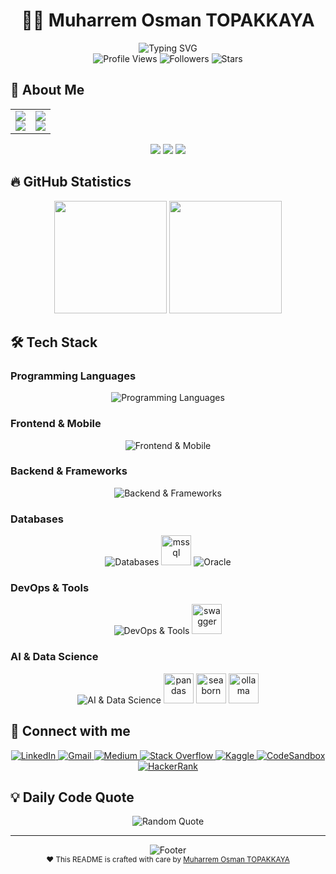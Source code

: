 <h1 align="center">👨‍💻 <strong>Muharrem Osman TOPAKKAYA</strong></h1>

<div align="center">
  <img src="https://readme-typing-svg.herokuapp.com?font=Fira+Code&pause=1000&color=00D4FF&width=435&lines=Software+Engineer+%26+MSc+Graduate;Full+Stack+Developer;Finance+%26+Enterprise+Solutions;AI+%26+Machine+Learning+Enthusiast" alt="Typing SVG" />
</div>

<div align="center">
  <img src="https://komarev.com/ghpvc/?username=muharremosmantopakkaya&label=Profile%20views&color=0e75b6&style=for-the-badge" alt="Profile Views" />
  <img src="https://img.shields.io/github/followers/muharremosmantopakkaya?label=Followers&style=for-the-badge&color=blue" alt="Followers" />
  <img src="https://img.shields.io/github/stars/muharremosmantopakkaya?label=Stars&style=for-the-badge&color=yellow" alt="Stars" />
</div>

## 🎯 About Me

<div align="center">
  <table>
    <tr>
      <td align="center" width="50%">
        <img src="https://img.shields.io/badge/🎓_Education-Software_Engineering-blue?style=for-the-badge&logo=graduation-cap&logoColor=white" />
        <br>
        <img src="https://img.shields.io/badge/📚_MSc-Electrical_&_Computer_Engineering-green?style=for-the-badge&logo=university&logoColor=white" />
      </td>
      <td align="center" width="50%">
        <img src="https://img.shields.io/badge/💼_Focus-Fintech_Solutions-gold?style=for-the-badge&logo=dollar-sign&logoColor=white" />
        <br>
        <img src="https://img.shields.io/badge/🚀_Passion-Enterprise_Systems-red?style=for-the-badge&logo=rocket&logoColor=white" />
      </td>
    </tr>
  </table>
</div>

<div align="center">
  <img src="https://img.shields.io/badge/📧_muharremtopakkaya@gmail.com-D14836?style=for-the-badge&logo=gmail&logoColor=white" />
  <img src="https://img.shields.io/badge/🌍_Istanbul,_Turkey-FF6B6B?style=for-the-badge&logo=location-dot&logoColor=white" />
  <img src="https://img.shields.io/badge/🤖_AI/ML_Enthusiast-purple?style=for-the-badge&logo=artificial-intelligence&logoColor=white" />
</div>

## 🔥 GitHub Statistics

<div align="center">
  <img height="180em" src="https://github-readme-stats.vercel.app/api?username=muharremosmantopakkaya&show_icons=true&theme=tokyonight&include_all_commits=true&count_private=true&hide_border=true&bg_color=0D1117&title_color=00D4FF&icon_color=00D4FF&text_color=ffffff"/>
  <img height="180em" src="https://github-readme-stats.vercel.app/api/top-langs/?username=muharremosmantopakkaya&layout=compact&langs_count=8&theme=tokyonight&hide_border=true&bg_color=0D1117&title_color=00D4FF&text_color=ffffff"/>
</div>

## 🛠️ Tech Stack

### Programming Languages
<div align="center">
  <img src="https://skillicons.dev/icons?i=c,cpp,cs,java,python,js,kotlin,dart" alt="Programming Languages" />
</div>

### Frontend & Mobile
<div align="center">
  <img src="https://skillicons.dev/icons?i=html,css,react,flutter,android" alt="Frontend & Mobile" />
</div>

### Backend & Frameworks
<div align="center">
  <img src="https://skillicons.dev/icons?i=nodejs,dotnet,spring,kafka" alt="Backend & Frameworks" />
</div>

### Databases
<div align="center">
  <img src="https://skillicons.dev/icons?i=mysql,postgresql,mongodb,sqlite" alt="Databases" />
  <img src="https://cdn.jsdelivr.net/gh/devicons/devicon/icons/microsoftsqlserver/microsoftsqlserver-plain.svg" alt="mssql" width="48" height="48"/>
  <img src="https://skillicons.dev/icons?i=oracle" alt="Oracle" />
</div>

### DevOps & Tools
<div align="center">
  <img src="https://skillicons.dev/icons?i=docker,git,linux,nginx,postman,firebase,figma,photoshop" alt="DevOps & Tools" />
  <img src="https://cdn.jsdelivr.net/gh/devicons/devicon/icons/swagger/swagger-original.svg" alt="swagger" width="48" height="48"/>
</div>

### AI & Data Science
<div align="center">
  <img src="https://skillicons.dev/icons?i=tensorflow,opencv" alt="AI & Data Science" />
  <img src="https://cdn.jsdelivr.net/gh/devicons/devicon/icons/pandas/pandas-original.svg" alt="pandas" width="48" height="48"/>
  <img src="https://seaborn.pydata.org/_images/logo-mark-lightbg.svg" alt="seaborn" width="48" height="48"/>
  <img src="https://avatars.githubusercontent.com/u/151674099?s=200&v=4" alt="ollama" width="48" height="48"/>
</div>



## 🤝 Connect with me

<div align="center">
  <a href="https://linkedin.com/in/muharrem-osman-topakkaya" target="_blank">
    <img src="https://img.shields.io/badge/LinkedIn-0077B5?style=for-the-badge&logo=linkedin&logoColor=white" alt="LinkedIn" />
  </a>
  <a href="mailto:muharremtopakkaya@gmail.com">
    <img src="https://img.shields.io/badge/Gmail-D14836?style=for-the-badge&logo=gmail&logoColor=white" alt="Gmail" />
  </a>
  <a href="https://medium.com/@muharremtopakkaya" target="_blank">
    <img src="https://img.shields.io/badge/Medium-12100E?style=for-the-badge&logo=medium&logoColor=white" alt="Medium" />
  </a>
  <a href="https://stackoverflow.com/users/20231506" target="_blank">
    <img src="https://img.shields.io/badge/Stack_Overflow-FE7A16?style=for-the-badge&logo=stack-overflow&logoColor=white" alt="Stack Overflow" />
  </a>
  <a href="https://kaggle.com/muharremtopakkaya" target="_blank">
    <img src="https://img.shields.io/badge/Kaggle-20BEFF?style=for-the-badge&logo=kaggle&logoColor=white" alt="Kaggle" />
  </a>
  <a href="https://codesandbox.io/u/muharremosmantopakkaya" target="_blank">
    <img src="https://img.shields.io/badge/CodeSandbox-000000?style=for-the-badge&logo=codesandbox&logoColor=white" alt="CodeSandbox" />
  </a>
  <a href="https://www.hackerrank.com/muharremtopakka1" target="_blank">
    <img src="https://img.shields.io/badge/HackerRank-2EC866?style=for-the-badge&logo=hackerrank&logoColor=white" alt="HackerRank" />
  </a>
</div>



## 💡 Daily Code Quote

<div align="center">
  <img src="https://quotes-github-readme.vercel.app/api?type=horizontal&theme=tokyonight" alt="Random Quote" />
</div>

---

<div align="center">
  <img src="https://capsule-render.vercel.app/api?type=waving&color=gradient&height=100&section=footer&text=Thanks!&fontSize=16&fontAlignY=65&desc=Thanks%20for%20visiting&descAlignY=51&descAlign=center" alt="Footer" />
</div>

<div align="center">
  <sub>❤️ This README is crafted with care by <a href="https://github.com/muharremosmantopakkaya">Muharrem Osman TOPAKKAYA</a></sub>
</div>
